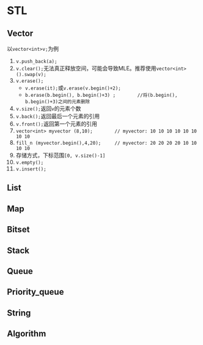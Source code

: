 # STL

## Vector
以`vector<int>v;`为例

1. `v.push_back(a);` 
2. `v.clear();`无法真正释放空间，可能会导致MLE。推荐使用`vector<int>().swap(v);`
3. `v.erase();` 
	* `v.erase(it);`或`v.erase(v.begin()+2);`
	*  `b.erase(b.begin(), b.begin()+3) ;        //将(b.begin(), b.begin()+3)之间的元素删除`
4. `v.size();`返回`v`的元素个数
5. `v.back();`返回最后一个元素的引用
6. `v.front();`返回第一个元素的引用
6.  `vector<int> myvector (8,10);        // myvector: 10 10 10 10 10 10 10 10`
7. `fill_n (myvector.begin(),4,20);     // myvector: 20 20 20 20 10 10 10 10`
8. 存储方式，下标范围`[0, v.size()-1]`
9. `v.empty();`
10. `v.insert();`



## List

## Map

## Bitset

## Stack

## Queue

## Priority_queue

## String

## Algorithm